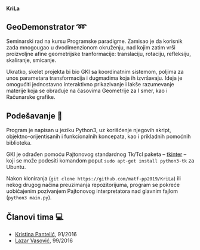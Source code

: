 #### KriLa

## GeoDemonstrator :loop:
Seminarski rad na kursu Programske paradigme. Zamisao je da korisnik zada mnogougao u dvodimenzionom okruženju, nad kojim zatim vrši proizvoljne afine geometrijske tranformacije: translaciju, rotaciju, refleksiju, skaliranje, smicanje.

Ukratko, skelet projekta bi bio GKI sa koordinatnim sistemom, poljima za unos parametara transformacija i dugmadima koja ih izvršavaju. Ideja je omogućiti jednostavno interaktivno prikazivanje i lakše razumevanje materije koja se obrađuje na časovima Geometrije za I smer, kao i Računarske grafike.

## Podešavanje :memo:
Program je napisan u jeziku Python3, uz korišćenje njegovih skript, objektno-orijentisanih i funkcionalnih koncepata, kao i prikladnih pomoćnih biblioteka.

GKI je odrađen pomoću Pajtonovog standardnog Tk/Tcl paketa – [tkinter](https://docs.python.org/3/library/tkinter.html) – koji se može podesiti komandom poput `sudo apt-get install python3-tk` za Ubuntu.

Nakon kloniranja (`git clone https://github.com/matf-pp2019/KriLa`) ili nekog drugog načina preuzimanja repozitorijuma, program se pokreće uobičajenim pozivanjem Pajtonovog interpretatora nad glavnim fajlom (`python3 main.py`).

## Članovi tima :computer:
* [Kristina Pantelić](https://github.com/beskonacnost), 91/2016
* [Lazar Vasović](https://github.com/matfija), 99/2016


